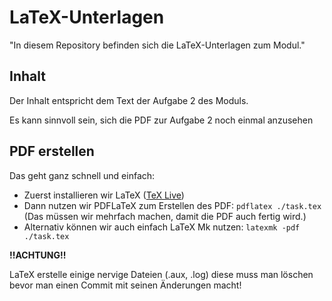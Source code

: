 # LaTeX-Unterlagen

"In diesem Repository befinden sich die LaTeX-Unterlagen zum Modul."

## Inhalt

Der Inhalt entspricht dem Text der Aufgabe 2 des Moduls.

Es kann sinnvoll sein, sich die PDF zur Aufgabe 2 noch einmal
anzusehen


## PDF erstellen

Das geht ganz schnell und einfach:

- Zuerst installieren wir LaTeX ([TeX Live](https://tug.org/texlive/))
- Dann nutzen wir PDFLaTeX zum Erstellen des PDF: `pdflatex ./task.tex` (Das müssen wir mehrfach machen, damit die PDF auch fertig wird.)
- Alternativ können wir auch einfach LaTeX Mk nutzen: `latexmk -pdf ./task.tex`

 
**!!ACHTUNG!!**

LaTeX erstelle einige nervige Dateien (.aux, .log) diese muss man löschen bevor
man einen Commit mit seinen Änderungen macht!
